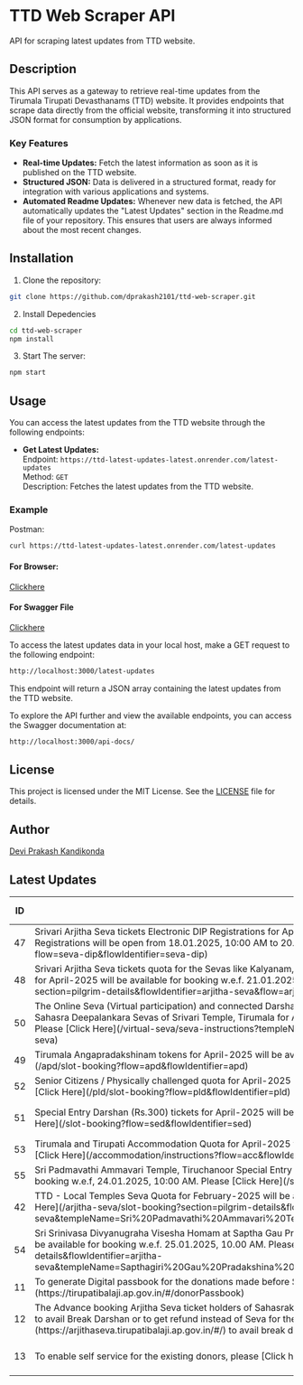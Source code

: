 # TTD Web Scraper API

API for scraping latest updates from TTD website.

## Description

This API serves as a gateway to retrieve real-time updates from the Tirumala Tirupati Devasthanams (TTD) website. It provides endpoints that scrape data directly from the official website, transforming it into structured JSON format for consumption by applications.

### Key Features

- **Real-time Updates:** Fetch the latest information as soon as it is published on the TTD website.
- **Structured JSON:** Data is delivered in a structured format, ready for integration with various applications and systems.
- **Automated Readme Updates:** Whenever new data is fetched, the API automatically updates the "Latest Updates" section in the Readme.md file of your repository. This ensures that users are always informed about the most recent changes.

## Installation

1. Clone the repository:

```bash
git clone https://github.com/dprakash2101/ttd-web-scraper.git
```

2. Install Depedencies

```bash
cd ttd-web-scraper
npm install
```

3. Start The server:

```bash
npm start
```



## Usage

You can access the latest updates from the TTD website through the following endpoints:

- **Get Latest Updates:**  
  Endpoint: `https://ttd-latest-updates-latest.onrender.com/latest-updates`  
  Method: `GET`  
  Description: Fetches the latest updates from the TTD website.

### Example
Postman:
```bash
curl https://ttd-latest-updates-latest.onrender.com/latest-updates
```
#### For Browser:
 [Clickhere](https://ttd-latest-updates-latest.onrender.com/latest-updates)

 #### For Swagger File
 [Clickhere](https://ttd-latest-updates-latest.onrender.com/api-docs/)


To access the latest updates data in your local host, make a GET request to the following endpoint:

```bash
http://localhost:3000/latest-updates
```
This endpoint will return a JSON array containing the latest updates from the TTD website.

To explore the API further and view the available endpoints, you can access the Swagger documentation at:

```bash
http://localhost:3000/api-docs/
```

## License

This project is licensed under the MIT License. See the [LICENSE](LICENSE) file for details.

## Author

[Devi Prakash Kandikonda](https://github.com/dprakash2101)

## Latest Updates
<table><thead><tr><th>ID</th><th>Data</th><th>CTA</th><th>Is Internal Redirection</th><th>Redirection Link</th></tr></thead><tbody><tr><td>47</td><td>Srivari Arjitha Seva tickets Electronic DIP Registrations for April-2025 will be available w.e.f  18.01.2025, 10:00 AM. Registrations will be open from 18.01.2025, 10:00 AM to 20.01.2025, 10:00 AM. Please [Click Here](/seva-dip/dashboard?flow=seva-dip&flowIdentifier=seva-dip)</td><td>EDIP</td><td>true</td><td>N/A</td></tr><tr><td>48</td><td>Srivari Arjitha Seva tickets quota for the Sevas like Kalyanam, Unjal Seva, Arjitha Brahmotsavam, and Sahasra Deepalankara Seva for April-2025 will be available for booking w.e.f. 21.01.2025, 10:00 AM. Please [Click Here](/arjitha-seva/slot-booking?section=pilgrim-details&flowIdentifier=arjitha-seva&flow=arjitha-seva)</td><td>Arjitha Seva</td><td>true</td><td>N/A</td></tr><tr><td>50</td><td>The Online Seva (Virtual participation) and connected Darshan quota for Kalyanothsavam, Unjal Seva, Arjitha Brahmotsavam & Sahasra Deepalankara Sevas of Srivari Temple, Tirumala for April-2025 will be available for booking w.e.f. 21.01.2025 3:00 PM. Please [Click Here](/virtual-seva/seva-instructions?templeName=Srivari%20Temple&flowIdentifier=virtual-seva&flow=virtual-seva)</td><td>Virtual Seva</td><td>true</td><td>N/A</td></tr><tr><td>49</td><td>Tirumala Angapradakshinam tokens for April-2025 will be available for booking w.e.f. 23.01.2025, 10:00 AM. Please [Click Here](/apd/slot-booking?flow=apd&flowIdentifier=apd)</td><td>APD</td><td>true</td><td>N/A</td></tr><tr><td>52</td><td>Senior Citizens / Physically challenged quota for April-2025 will be available for booking w.e.f. 23.01.2025, 3:00 PM. Please [Click Here](/pld/slot-booking?flow=pld&flowIdentifier=pld)</td><td>PLD</td><td>true</td><td>N/A</td></tr><tr><td>51</td><td>Special Entry Darshan (Rs.300) tickets for April-2025  will be available for booking w.e.f. 24.01.2025, 10:00 AM. Please [Click Here](/slot-booking?flow=sed&flowIdentifier=sed)</td><td>SED (SRI TT)</td><td>true</td><td>N/A</td></tr><tr><td>53</td><td>Tirumala and Tirupati Accommodation Quota for April-2025 will be available for booking w.e.f. 24.01.2025, 03:00 PM. Please [Click Here](/accommodation/instructions?flow=acc&flowIdentifier=acc)</td><td>ACC</td><td>true</td><td>N/A</td></tr><tr><td>55</td><td>Sri Padmavathi Ammavari Temple, Tiruchanoor Special Entry Darshan (Rs. 200/-) tickets for February-2025 will be available for booking w.e.f, 24.01.2025, 10:00 AM. Please [Click Here](/spat/slot-booking?flow=spat&flowIdentifier=spat)</td><td>SED (PAT)</td><td>true</td><td>N/A</td></tr><tr><td>42</td><td>TTD - Local Temples Seva Quota for February-2025 will be available for booking w.e.f 25.01.2025 at 10:00 AM. Please [Click Here](/arjitha-seva/slot-booking?section=pilgrim-details&flowIdentifier=arjitha-seva&templeName=Sri%20Padmavathi%20Ammavari%20Temple&sevaName=All)</td><td>local temples</td><td>true</td><td>N/A</td></tr><tr><td>54</td><td>Sri Srinivasa Divyanugraha Visesha Homam at Saptha Gau Pradhakshina shala, Alipiri Tickets for the month of February-2025 will be available for booking w.e.f. 25.01.2025, 10.00 AM. Please [Click Here](/arjitha-seva/slot-booking?section=pilgrim-details&flowIdentifier=arjitha-seva&templeName=Sapthagiri%20Gau%20Pradakshina%20Shala&sevaName=Sri%20Srinivasa%20Divyaanugraha%20Homam)</td><td>Homam</td><td>true</td><td>N/A</td></tr><tr><td>11</td><td>To generate Digital passbook for the donations made before September 2016, please [click here](https://tirupatibalaji.ap.gov.in/#/donorPassbook)</td><td>N/A</td><td>null</td><td>N/A</td></tr><tr><td>12</td><td>The Advance booking Arjitha Seva ticket holders of Sahasrakalasabhishekam, Vishesha Pooja, Nijapada darshanam are requested to avail Break Darshan or to get refund instead of Seva for their booking made in advance. Please [click here](https://arjithaseva.tirupatibalaji.ap.gov.in/#/) to avail break darshan or to get refund.</td><td>N/A</td><td>null</td><td>N/A</td></tr><tr><td>13</td><td>To enable self service for the existing    donors, please [Click here](https://tirupatibalaji.ap.gov.in/#/donorSelfservice) </td><td>donor self service</td><td>null</td><td>N/A</td></tr></tbody></table>
